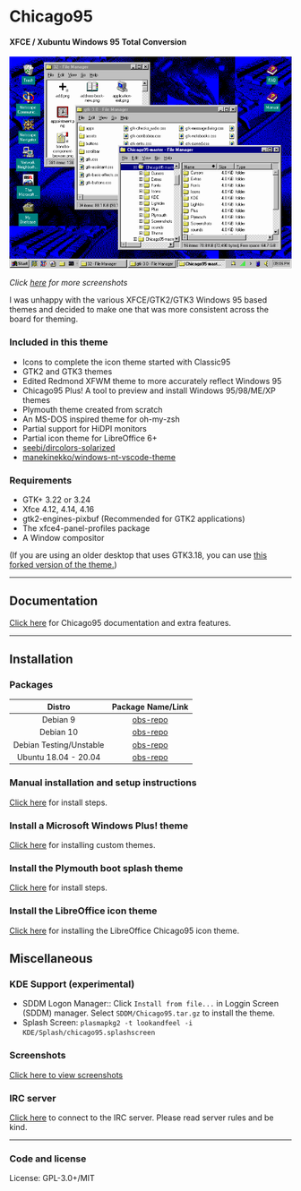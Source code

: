 # Chicago95
#### XFCE / Xubuntu Windows 95 Total Conversion

<p align="center">
<img src="Screenshots/Chicago95_Desktop.png" alt="Chicago95 Desktop"/>
</p>

*Click [here](Screenshots/SCREENSHOTS.md) for more screenshots*

I was unhappy with the various XFCE/GTK2/GTK3 Windows 95 based themes and decided to make one that was more consistent across the board for theming.

### Included in this theme

- Icons to complete the icon theme started with Classic95
- GTK2 and GTK3 themes
- Edited Redmond XFWM theme to more accurately reflect Windows 95
- Chicago95 Plus! A tool to preview and install Windows 95/98/ME/XP themes
- Plymouth theme created from scratch
- An MS-DOS inspired theme for oh-my-zsh
- Partial support for HiDPI monitors
- Partial icon theme for LibreOffice 6+
- [seebi/dircolors-solarized](https://github.com/seebi/dircolors-solarized)
- [manekinekko/windows-nt-vscode-theme](https://github.com/manekinekko/windows-nt-vscode-theme)

### Requirements

- GTK+ 3.22 or 3.24
- Xfce 4.12, 4.14, 4.16
- gtk2-engines-pixbuf (Recommended for GTK2 applications)
- The xfce4-panel-profiles package
- A Window compositor

(If you are using an older desktop that uses GTK3.18, you can use [this forked version of the theme.](https://github.com/EMH-Mark-I/Chicago95-Custom-XUbuntu-16.04-))

-----

## Documentation

[Click here](INSTALL.md) for Chicago95 documentation and extra features.

-----

## Installation

### Packages

|Distro|Package Name/Link|
|:----:|:----:|
| Debian 9 | [obs-repo] |
| Debian 10 | [obs-repo] |
| Debian Testing/Unstable | [obs-repo] |
| Ubuntu 18.04 - 20.04 | [obs-repo] |

### Manual installation and setup instructions

[Click here](INSTALL.md) for install steps.

### Install a Microsoft Windows Plus! theme

[Click here](Plus/README.MD) for installing custom themes.

### Install the Plymouth boot splash theme

[Click here](Plymouth/) for install steps.

### Install the LibreOffice icon theme

[Click here](Extras/libreoffice-chicago95-iconset/README.md) for installing the LibreOffice Chicago95 icon theme.

## Miscellaneous

### KDE Support (experimental)

- SDDM Logon Manager:: Click `Install from file...` in Loggin Screen (SDDM) manager. Select `SDDM/Chicago95.tar.gz` to install the theme.
- Splash Screen: `plasmapkg2 -t lookandfeel -i KDE/Splash/chicago95.splashscreen`

### Screenshots

[Click here to view screenshots](Screenshots/SCREENSHOTS.md)

### IRC server

[Click here](https://web.emhmki.org:8443/) to connect to the IRC server. Please read server rules and be kind.

----

### Code and license

License: GPL-3.0+/MIT

[obs-repo]: https://software.opensuse.org//download.html?project=home%3Abgstack15%3AChicago95&package=chicago95-theme-all

